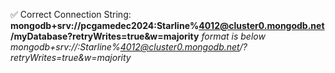 ✅ Correct Connection String:
**mongodb+srv://pcgamedec2024:Starline%4012@cluster0.mongodb.net/myDatabase?retryWrites=true&w=majority**
_format is below_
_mongodb+srv://<username>:Starline%4012@cluster0.mongodb.net/<dbname>?retryWrites=true&w=majority_
